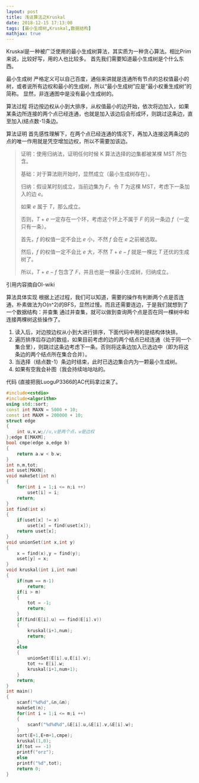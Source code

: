 ```yaml
---
layout: post
title: 浅谈算法之Kruskal
date: 2018-12-15 17:13:00
tags: [最小生成树,Kruskal,数据结构]
mathjax: true
---
```


Kruskal是一种被广泛使用的最小生成树算法，其实质为一种贪心算法。相比Prim来说，比较好写，用的人也比较多。 
首先我们需要知道最小生成树是个什么东西。

最小生成树
严格定义可以自己百度，通俗来讲就是连通所有节点的总权值最小的树，或者说所有边权和最小的生成树，所以“最小生成树”应是“最小权重生成树”的简称。 
显然，非连通图中是没有最小生成树的。

算法过程
将边按边权从小到大排序，从权值最小的边开始，依次将边加入，如果某条边所连接的两个点已经连通，也就是加入该边后会形成环，则跳过这条边，直至加入(结点数-1)条边。

算法证明
首先感性理解下，在两个点已经连通的情况下，再加入连接这两条边的点的唯一作用就是凭空增加边权，所以不需要加该边。

>证明：使用归纳法，证明任何时候 K 算法选择的边集都被某棵 MST 所包含。
>
>基础：对于算法刚开始时，显然成立（最小生成树存在）。
>
>归纳：假设某时刻成立，当前边集为 $F$，令 $T$ 为这棵 MST，考虑下一条加入的边 $e$。
>
>如果 $e$ 属于 $T$，那么成立。
>
>否则，$T+e$ 一定存在一个环，考虑这个环上不属于 $F$ 的另一条边 $f$（一定只有一条）。
>
>首先，$f$ 的权值一定不会比 $e$ 小，不然 $f$ 会在 $e$ 之前被选取。
>
>然后，$f$ 的权值一定不会比 $e$ 大，不然 $T+e-f$ 就是一棵比 $T$ 还优的生成树了。
>
>所以，$T+e-f$ 包含了 $F$，并且也是一棵最小生成树，归纳成立。

引用内容摘自OI-wiki


算法具体实现
根据上述过程，我们可以知道，需要的操作有判断两个点是否连通，朴素做法为O(n^2)的BFS，显然过慢。而且还需要连边，于是我们就想到了一个数据结构：并查集 
通过并查集，就可以做到查询两个点是否在同一棵树中和连接两棵树这些操作了。 
1. 读入后，对边按边权从小到大进行排序，下面代码中用的是结构体快排。 
2. 遍历排序后存边的数组，如果目前考虑的边的两个结点已经连通（处于同一个集合里），则跳过这条边考虑下一条。否则将这条边加入已选边中（即为将这条边的两个结点所在集合合并）。 
3. 当选择（结点数-1）条边时结束，此时已选边集合内为一颗最小生成树。 
4. 如果有空我会补图（我会持续咕咕咕的。

代码
(直接把我LuoguP3366的AC代码拿过来了。
```cpp
#include<cstdio>
#include<algorithm>
using std::sort;
const int MAXN = 5000 + 10;
const int MAXM = 200000 + 10;
struct edge
{
    int u,v,w;//u,v是两个点，w是边权
};edge E[MAXM];
bool cmpe(edge a,edge b)
{
    return a.w < b.w;
}
int n,m,tot;
int uset[MAXN];
void makeSet(int n)
{
    for(int i = 1;i <= n;i ++)
        uset[i] = i;
    return;
}
int find(int x)
{
    if(uset[x] != x)
        uset[x] = find(uset[x]);
    return uset[x];
}
void unionSet(int x,int y)
{
    x = find(x),y = find(y);
    uset[y] = x;
}
void kruskal(int i,int num)
{
    if(num == n-1)
        return;
    if(i > m)
    {   
        tot = -1;
        return;
    }
    if(find(E[i].u) == find(E[i].v))
    {
        kruskal(i+1,num);
        return;
    }
    else
    {
        unionSet(E[i].u,E[i].v);
        tot += E[i].w;
        kruskal(i+1,num+1);
    }
    return;
}
int main()
{
    scanf("%d%d",&n,&m);
    makeSet(n);
    for(int i = 1;i <= m;i ++)
    {
        scanf("%d%d%d",&E[i].u,&E[i].v,&E[i].w);
    }
    sort(E+1,E+m+1,cmpe);
    kruskal(1,0);
    if(tot == -1)
    printf("orz");
    else
    printf("%d",tot);
    return 0;
}
```